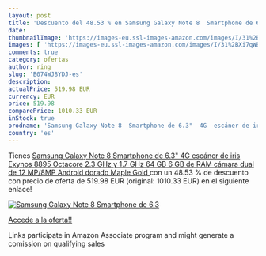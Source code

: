 ```yaml
---
layout: post
title: 'Descuento del 48.53 % en Samsung Galaxy Note 8  Smartphone de 6.3'
date: 
thumbnailImage: 'https://images-eu.ssl-images-amazon.com/images/I/31%2BXi7qWBoL._SL200_.jpg'
images: [ 'https://images-eu.ssl-images-amazon.com/images/I/31%2BXi7qWBoL._SL200_.jpg' ]
comments: true
category: ofertas
author: ring
slug: 'B074WJ8YDJ-es'
description:
actualPrice: 519.98 EUR
currency: EUR
price: 519.98
comparePrice: 1010.33 EUR
inStock: true
prodname: 'Samsung Galaxy Note 8  Smartphone de 6.3"  4G  escáner de iris  Exynos 8895 Octacore 2.3 GHz y 1.7 GHz  64 GB  6 GB de RAM  cámara dual de 12 MP/8MP  Android   dorado  Maple Gold '
country: 'es'
---
```


Tienes [Samsung Galaxy Note 8  Smartphone de 6.3"  4G  escáner de iris  Exynos 8895 Octacore 2.3 GHz y 1.7 GHz  64 GB  6 GB de RAM  cámara dual de 12 MP/8MP  Android   dorado  Maple Gold ](https://www.amazon.es/dp/B074WJ8YDJ/?tag=tolees-21) con un 48.53 % de descuento con precio de oferta de 519.98 EUR (original: 1010.33 EUR) en el siguiente enlace!

[![Samsung Galaxy Note 8  Smartphone de 6.3](https://images-eu.ssl-images-amazon.com/images/I/31%2BXi7qWBoL._SL200_.jpg)](https://www.amazon.es/dp/B074WJ8YDJ/?tag=tolees-21)

[Accede a la oferta!!](https://www.amazon.es/dp/B074WJ8YDJ/?tag=tolees-21)

Links participate in Amazon Associate program and might generate a comission on qualifying sales


